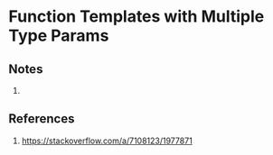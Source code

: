 # Function Templates with Multiple Type Params

## Notes
1. 

## References

1. https://stackoverflow.com/a/7108123/1977871

